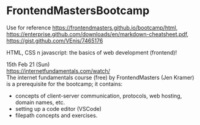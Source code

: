# FrontendMastersBootcamp
Use for reference https://frontendmasters.github.io/bootcamp/html, https://enterprise.github.com/downloads/en/markdown-cheatsheet.pdf, https://gist.github.com/VEnis/7465176

HTML, CSS n javascript: the basics of web development (frontend)!

15th Feb 21 (Sun) <br>
https://internetfundamentals.com/watch/ <br>
The internet fundamentals course (free) by FrontendMasters (Jen Kramer) is a prerequisite for the bootcamp; it contains:
* concepts of client-server communication, protocols, web hosting, domain names, etc. 
* setting up a code editor (VSCode)
* filepath concepts and exercises. 
